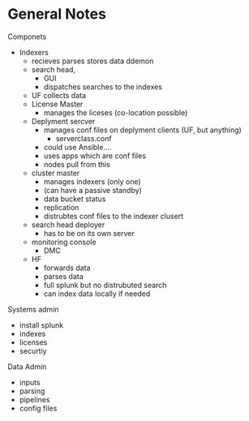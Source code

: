 # General Notes

Componets
- Indexers 
    - recieves parses stores data ddemon
    - search head, 
        - GUI
        - dispatches searches to the indexes
    - UF collects data
    - License Master
        - manages the liceses (co-location possible)
    - Deplyment sercver
        - manages conf files on deplyment clients (UF, but anything)
            - serverclass.conf
        - could use Ansible....
        - uses apps which are conf files
        - nodes pull from this
    - cluster master
        - manages indexers (only one)
        - (can have a passive standby)
        - data bucket status 
        - replication
        - distrubtes conf files to the indexer clusert
    - search head deployer
        - has to be on its own server
    - monitoring console
        - DMC
    - HF
        - forwards data 
        - parses data
        - full splunk but no distrubuted search
        - can index data locally if needed

Systems admin
- install splunk
- indexes
- licenses
- securtiy

Data Admin
- inputs
- parsing
- pipelines
- config files